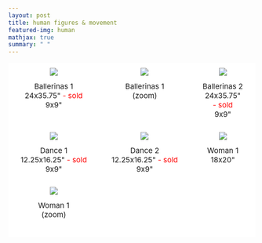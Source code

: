 ```yaml
---
layout: post
title: human figures & movement
featured-img: human
mathjax: true
summary: " "
---
```


<html>
<head>
<style>
.grid-container {
  display: grid;
  grid-template-columns: auto auto auto;
  background-color: white;
  grid-column-gap: 20px;
  padding: 10px;
}
.grid-image {
  background-color: white;
  border: 1px solid white;
  padding: 0px;
  font-size: 30px;
  text-align: center;
  align-self: center;
  justify-self: center;
}
.grid-caption {
  background-color: white;
  border: 1px solid white;
  padding: 10px;
  margin-bottom:15px;
  font-size: 15px;
  text-align: center;
}
</style>
</head>
<body>

<!-- 
INSTRUCTIONS: 
To add new rows, insert all these lines: 


To add "sold" tag, insert this text immediately after the name of the painting:

<span style="color:red;"> - sold</span>


 -->

<div class="grid-container">
  <div class="grid-image">
    <img src="{{site.url}}{{site.baseurl}}/assets/img/posts/human/bailarinas1.jpg">
  </div>
  <div class="grid-image">
    <img src="{{site.url}}{{site.baseurl}}/assets/img/posts/human/bailarinas1zoom.jpg">
  </div>
  <div class="grid-image">
    <img src="{{site.url}}{{site.baseurl}}/assets/img/posts/human/bailarinas2.jpg">
  </div>  
  <div class="grid-caption">Ballerinas 1<br>24x35.75"<span style="color:red;"> - sold</span><br>9x9"</div>
  <div class="grid-caption">Ballerinas 1<br>(zoom)</div>
  <div class="grid-caption">Ballerinas 2<br>24x35.75"<br><span style="color:red;"> - sold</span><br>9x9"</div> 
  <div class="grid-image">
    <img src="{{site.url}}{{site.baseurl}}/assets/img/posts/human/dance1.jpg">
  </div>
  <div class="grid-image">
    <img src="{{site.url}}{{site.baseurl}}/assets/img/posts/human/dance2.jpg">
  </div>
  <div class="grid-image">
    <img src="{{site.url}}{{site.baseurl}}/assets/img/posts/human/woman1.jpg">
  </div>  
  <div class="grid-caption">Dance 1<br>12.25x16.25"<span style="color:red;"> - sold</span><br>9x9"</div>
  <div class="grid-caption">Dance 2<br>12.25x16.25"<span style="color:red;"> - sold</span><br>9x9"</div>
  <div class="grid-caption">Woman 1<br>18x20"</div>  
    <div class="grid-image">
    <img src="{{site.url}}{{site.baseurl}}/assets/img/posts/human/woman1zoom.jpg">
  </div>
  <div class="grid-image">
    <img src="">
  </div>
  <div class="grid-image">
    <img src="">
  </div>  
  <div class="grid-caption">Woman 1<br>(zoom)</div>
  <div class="grid-caption"><br></div>
  <div class="grid-caption"><br></div>  

  <!-- INSERT NEW ROWS HERE AS NECESSARY:  -->



  <!-- DO NOT INSERT ANYTHING AFTER THIS POINT -->

</div>

</body>
</html>
